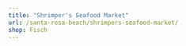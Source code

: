 ```yaml
---
title: "Shrimper's Seafood Market"
url: /santa-rosa-beach/shrimpers-seafood-market/
shop: Fisch
---
```

